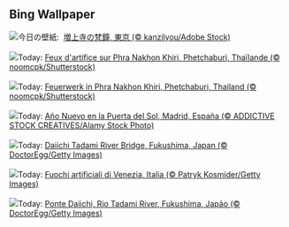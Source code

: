 ## Bing Wallpaper
![](https://www.bing.com/th?id=OHR.Omisoka2023_JA-JP4038808718_UHD.jpg&w=1000)今日の壁紙: &nbsp;[増上寺の梵鐘, 東京 (© kanzilyou/Adobe Stock)](https://www.bing.com/th?id=OHR.Omisoka2023_JA-JP4038808718_UHD.jpg)
<br><br/>
![](https://www.bing.com/th?id=OHR.ThailandNewYears_FR-FR9400381287_UHD.jpg&w=1000)Today: [Feux d'artifice sur Phra Nakhon Khiri, Phetchaburi, Thaïlande (© noomcpk/Shutterstock)](https://www.bing.com/th?id=OHR.ThailandNewYears_FR-FR9400381287_UHD.jpg)
<br><br/>
![](https://www.bing.com/th?id=OHR.ThailandNewYears_DE-DE0040209012_UHD.jpg&w=1000)Today: [Feuerwerk in Phra Nakhon Khiri, Phetchaburi, Thailand (© noomcpk/Shutterstock)](https://www.bing.com/th?id=OHR.ThailandNewYears_DE-DE0040209012_UHD.jpg)
<br><br/>
![](https://www.bing.com/th?id=OHR.SpainNewYear_ES-ES8250941524_UHD.jpg&w=1000)Today: [Año Nuevo en la Puerta del Sol, Madrid, España (© ADDICTIVE STOCK CREATIVES/Alamy Stock Photo)](https://www.bing.com/th?id=OHR.SpainNewYear_ES-ES8250941524_UHD.jpg)
<br><br/>
![](https://www.bing.com/th?id=OHR.TadamiWinter_EN-GB2259719616_UHD.jpg&w=1000)Today: [Daiichi Tadami River Bridge, Fukushima, Japan (© DoctorEgg/Getty Images)](https://www.bing.com/th?id=OHR.TadamiWinter_EN-GB2259719616_UHD.jpg)
<br><br/>
![](https://www.bing.com/th?id=OHR.SantaMariaVenice_1185725818_IT-IT0984119913_UHD.jpg&w=1000)Today: [Fuochi artificiali di Venezia, Italia (© Patryk Kosmider/Getty Images)](https://www.bing.com/th?id=OHR.SantaMariaVenice_1185725818_IT-IT0984119913_UHD.jpg)
<br><br/>
![](https://www.bing.com/th?id=OHR.TadamiWinter_PT-BR9134257179_UHD.jpg&w=1000)Today: [Ponte Daiichi, Rio Tadami River, Fukushima, Japão (© DoctorEgg/Getty Images)](https://www.bing.com/th?id=OHR.TadamiWinter_PT-BR9134257179_UHD.jpg)
<br><br/>
